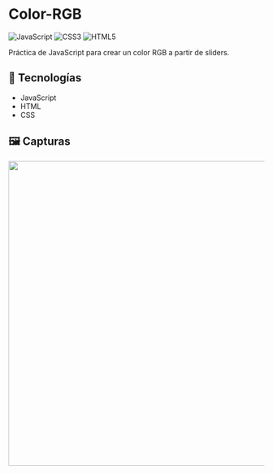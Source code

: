 # Color-RGB

![JavaScript](https://img.shields.io/badge/Java%20Script-gray?style=for-the-badge&logo=javascript)
![CSS3](https://img.shields.io/badge/css3-gray?style=for-the-badge&logo=css3&logoColor=blue)
![HTML5](https://img.shields.io/badge/html5-gray?style=for-the-badge&logo=html5&logoColor=red)

Práctica de JavaScript para crear un color RGB a partir de sliders.

## 🚀 Tecnologías

- JavaScript
- HTML
- CSS

## 🖼️ Capturas

<img src="https://github.com/user-attachments/assets/d9b5032a-0859-4fcb-9a98-b16c06c75a3b" width="600px" />


